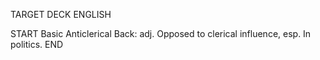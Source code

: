 TARGET DECK
ENGLISH

START
Basic
Anticlerical
Back: adj. Opposed to clerical influence, esp. In politics.
END
